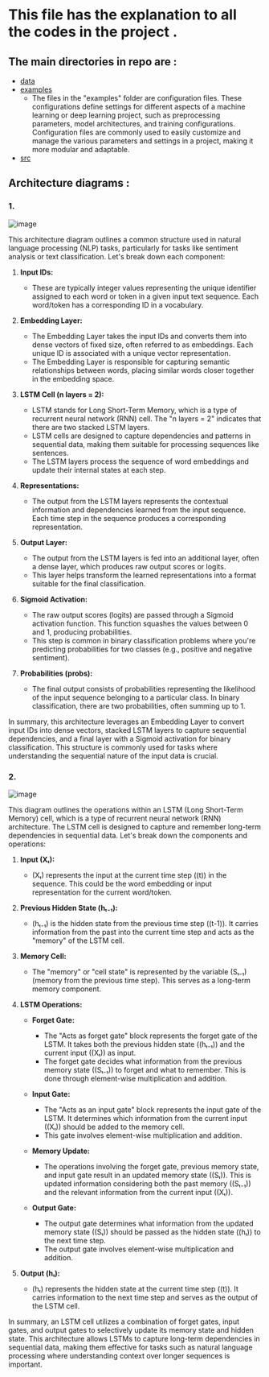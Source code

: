 # This file has the explanation to all the codes in the project .

## The main directories in repo are :
  - [data](https://github.com/nikhilsp242/Mental-Health-Prediction/tree/main/data) 
  - [examples](https://github.com/nikhilsp242/Mental-Health-Prediction/tree/main/examples)
      * The files in the "examples" folder are configuration files. These configurations define settings for different aspects of a machine learning or deep learning project, such as preprocessing parameters, model architectures, and training configurations. Configuration files are commonly used to easily customize and manage the various parameters and settings in a project, making it more modular and adaptable.
  - [src](https://github.com/nikhilsp242/Mental-Health-Prediction/tree/main/src)

## Architecture diagrams :
### 1.

![image](https://github.com/nikhilsp242/Mental-Health-Prediction/assets/112267674/b543f21d-1baf-48a9-9991-4416742049e9)


This architecture diagram outlines a common structure used in natural language processing (NLP) tasks, particularly for tasks like sentiment analysis or text classification. Let's break down each component:

1. **Input IDs:**
   - These are typically integer values representing the unique identifier assigned to each word or token in a given input text sequence. Each word/token has a corresponding ID in a vocabulary.

2. **Embedding Layer:**
   - The Embedding Layer takes the input IDs and converts them into dense vectors of fixed size, often referred to as embeddings. Each unique ID is associated with a unique vector representation.
   - The Embedding Layer is responsible for capturing semantic relationships between words, placing similar words closer together in the embedding space.

3. **LSTM Cell (n layers = 2):**
   - LSTM stands for Long Short-Term Memory, which is a type of recurrent neural network (RNN) cell. The "n layers = 2" indicates that there are two stacked LSTM layers.
   - LSTM cells are designed to capture dependencies and patterns in sequential data, making them suitable for processing sequences like sentences.
   - The LSTM layers process the sequence of word embeddings and update their internal states at each step.

4. **Representations:**
   - The output from the LSTM layers represents the contextual information and dependencies learned from the input sequence. Each time step in the sequence produces a corresponding representation.

5. **Output Layer:**
   - The output from the LSTM layers is fed into an additional layer, often a dense layer, which produces raw output scores or logits.
   - This layer helps transform the learned representations into a format suitable for the final classification.

6. **Sigmoid Activation:**
   - The raw output scores (logits) are passed through a Sigmoid activation function. This function squashes the values between 0 and 1, producing probabilities.
   - This step is common in binary classification problems where you're predicting probabilities for two classes (e.g., positive and negative sentiment).

7. **Probabilities (probs):**
   - The final output consists of probabilities representing the likelihood of the input sequence belonging to a particular class. In binary classification, there are two probabilities, often summing up to 1.

In summary, this architecture leverages an Embedding Layer to convert input IDs into dense vectors, stacked LSTM layers to capture sequential dependencies, and a final layer with a Sigmoid activation for binary classification. This structure is commonly used for tasks where understanding the sequential nature of the input data is crucial.


### 2.
![image](https://github.com/nikhilsp242/Mental-Health-Prediction/assets/112267674/0b4db900-494f-4e2b-901a-a4e5c437d671)


This diagram outlines the operations within an LSTM (Long Short-Term Memory) cell, which is a type of recurrent neural network (RNN) architecture. The LSTM cell is designed to capture and remember long-term dependencies in sequential data. Let's break down the components and operations:

1. **Input (Xₜ):**
   - \(Xₜ\) represents the input at the current time step (\(t\)) in the sequence. This could be the word embedding or input representation for the current word/token.

2. **Previous Hidden State (hₜ₋₁):**
   - \(hₜ₋₁\) is the hidden state from the previous time step (\(t-1\)). It carries information from the past into the current time step and acts as the "memory" of the LSTM cell.

3. **Memory Cell:**
   - The "memory" or "cell state" is represented by the variable \(Sₜ₋₁\) (memory from the previous time step). This serves as a long-term memory component.

4. **LSTM Operations:**
   - **Forget Gate:**
     - The "Acts as forget gate" block represents the forget gate of the LSTM. It takes both the previous hidden state (\(hₜ₋₁\)) and the current input (\(Xₜ\)) as input.
     - The forget gate decides what information from the previous memory state (\(Sₜ₋₁\)) to forget and what to remember. This is done through element-wise multiplication and addition.

   - **Input Gate:**
     - The "Acts as an input gate" block represents the input gate of the LSTM. It determines which information from the current input (\(Xₜ\)) should be added to the memory cell.
     - This gate involves element-wise multiplication and addition.

   - **Memory Update:**
     - The operations involving the forget gate, previous memory state, and input gate result in an updated memory state (\(Sₜ\)). This is updated information considering both the past memory (\(Sₜ₋₁\)) and the relevant information from the current input (\(Xₜ\)).

   - **Output Gate:**
     - The output gate determines what information from the updated memory state (\(Sₜ\)) should be passed as the hidden state (\(hₜ\)) to the next time step.
     - The output gate involves element-wise multiplication and addition.

5. **Output (hₜ):**
   - \(hₜ\) represents the hidden state at the current time step (\(t\)). It carries information to the next time step and serves as the output of the LSTM cell.

In summary, an LSTM cell utilizes a combination of forget gates, input gates, and output gates to selectively update its memory state and hidden state. This architecture allows LSTMs to capture long-term dependencies in sequential data, making them effective for tasks such as natural language processing where understanding context over longer sequences is important.

